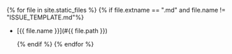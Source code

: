 
{% for file in site.static_files %}
    {% if file.extname == ".md" and file.name != "ISSUE_TEMPLATE.md"%}

*  [{{ file.name }}](#{{ file.path }})

    {% endif %}
{% endfor %}
